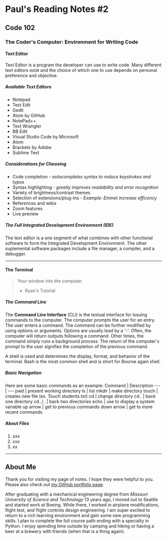 # Paul's Reading Notes #2

## Code 102

### The Coder's Computer: Environment for Writing Code

#### Text Editor
Text Editor is a program the developer can use to write code.  Many different text editors exist and the choice of which one to use depends on personal preference and objective.

##### Available Text Editors
- Notepad
- Text Edit
- Gedit
- Atom by GitHub
- NotePad++
- Text Wrangler
- BB Edit
- Visual Studio Code by Microsoft
- Atom
- Brackets by Adobe
- Sublime Text

##### Considerations for Choosing
+ Code completion - *autocompletes syntax to reduce keystrokes and typos*
+ Syntax highlighting - *greatly improves readability and error recognition*
+ Variety of brightness/contrast themes
+ Selection of extensions/plug-ins - *Example: Emmet increase efficency*
+ References and wikis
+ Zoom features
+ Live preview

##### The Full Integrated Development Environment (IDE)
The text editor is a one segment of what combines with other functional software to form the Integrated Development Environment.  The other suplemental software packages include a file manager, a compiler, and a debugger.

---

#### The Terminal

>Your window into the computer.
>- Ryan's Tutorial

##### The Command Line
The **Command Line Interface** (CLI) is the textual interface for issuing commands to the computer.  The computer prompts the user for an entry.  The user enters a command.  The command can be further modified by using options or arguments.  Options are usually lead by a '-'.  Often, the computer will return outputs following a command.  Other times, the command simply runs a background process. The return of the computer's prompt to the user signifies the completion of the previous command.

A shell is used and determines the display, format, and behavior of the terminal.  Bash is the most common shell and is short for Bourne again shell.


##### Basic Navigation


Here are some basic commands as an example:
Command   |   Description
---   |   ---
pwd   |   present working directory
ls   |   list
mkdir   |   make directory
touch   |   creates new file (ex.  Touch students.txt)
cd   |   change directory
cd..   |   back one directory
cd../..   |   back two directories
echo   |   use to display a system variable
up arrow   |   get to previous commands
down arrow   |   get to more recent commands


##### About Files

1. xxx
2. xxx
3. xx



---
## About Me
Thank you for visiting my page of notes.  I hope they were helpful to you.  Please also check out [my GitHub portfolio page](https://github.com/paul-leonard "Paul's GitHub Portfolio").

After graduating with a mechanical engineering degree from *Missouri University of Science and Technology* 13 years ago, I moved out to Seattle and started work at Boeing.  While there, I worked in airplane modifications, flight test, and flight controls design engineering.  I am super excited to return to a rich learning environment and gain some new programming skills.  I plan to complete the full course path ending with a specialty in Python.  I enjoy spending time outside by camping and hiking or having a beer at a brewery with friends (when that is a thing again).
